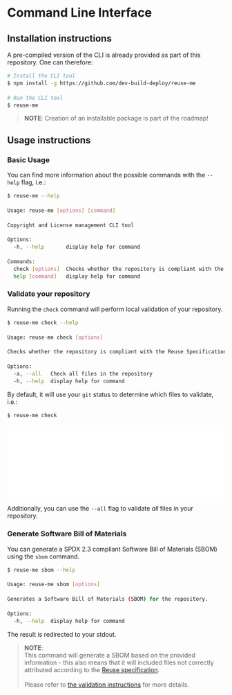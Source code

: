 <!-- 
SPDX-FileCopyrightText: 2023 Kevin de Jong <monkaii@hotmail.com>

SPDX-License-Identifier: GPL-3.0-or-later
-->

# Command Line Interface

## Installation instructions

A pre-compiled version of the CLI is already provided as part of this repository. One can therefore:

```sh
# Install the CLI tool
$ npm install -g https://github.com/dev-build-deploy/reuse-me

# Run the CLI tool
$ reuse-me
```

> **NOTE**: Creation of an installable package is part of the roadmap!

## Usage instructions

### Basic Usage

You can find more information about the possible commands with the `--help` flag, i.e.:

```sh
$ reuse-me --help

Usage: reuse-me [options] [command]

Copyright and License management CLI tool

Options:
  -h, --help       display help for command

Commands:
  check [options]  Checks whether the repository is compliant with the Reuse Specification.
  help [command]   display help for command
```

### Validate your repository

Running the `check` command will perform local validation of your repository.

```sh
$ reuse-me check --help

Usage: reuse-me check [options]

Checks whether the repository is compliant with the Reuse Specification.

Options:
  -a, --all   Check all files in the repository
  -h, --help  display help for command
```

 By default, it will use your `git` status to determine which files to validate, i.e.:

```sh
$ reuse-me check
```

<img src="./images/cli_example.svg">


Additionally, you can use the `--all` flag to validate _all_ files in your repository.

### Generate Software Bill of Materials

You can generate a SPDX 2.3 compliant Software Bill of Materials (SBOM) using the `sbom` command.

```sh
$ reuse-me sbom --help

Usage: reuse-me sbom [options]

Generates a Software Bill of Materials (SBOM) for the repository.

Options:
  -h, --help  display help for command
```

The result is redirected to your stdout.

> **NOTE**:\
This command will generate a SBOM based on the provided information - this also means that it will included files not correctly attributed according to the [Reuse specification].\
\
Please refer to [the validation instructions](#validate-your-repository) for more details.

[Reuse specification]: https://reuse.software/spec/